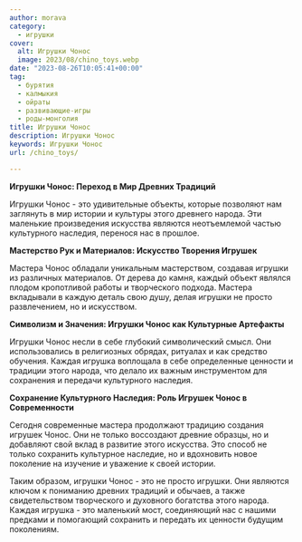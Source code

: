 ```yaml
---
author: morava
category:
  - игрушки
cover:
  alt: Игрушки Чонос
  image: 2023/08/chino_toys.webp
date: "2023-08-26T10:05:41+00:00"
tag:
  - бурятия
  - калмыкия
  - ойраты
  - развивающие-игры
  - роды-монголия
title: Игрушки Чонос
description: Игрушки Чонос
keywords: Игрушки Чонос
url: /chino_toys/

---
```

**Игрушки Чонос: Переход в Мир Древних Традиций**

Игрушки Чонос \- это удивительные объекты, которые позволяют нам заглянуть в мир истории и культуры этого древнего народа. Эти маленькие произведения искусства являются неотъемлемой частью культурного наследия, перенося нас в прошлое.

**Мастерство Рук и Материалов: Искусство Творения Игрушек**

Мастера Чонос обладали уникальным мастерством, создавая игрушки из различных материалов. От дерева до камня, каждый объект являлся плодом кропотливой работы и творческого подхода. Мастера вкладывали в каждую деталь свою душу, делая игрушки не просто развлечением, но и искусством.

**Символизм и Значения: Игрушки Чонос как Культурные Артефакты**

Игрушки Чонос несли в себе глубокий символический смысл. Они использовались в религиозных обрядах, ритуалах и как средство обучения. Каждая игрушка воплощала в себе определенные ценности и традиции этого народа, что делало их важным инструментом для сохранения и передачи культурного наследия.

**Сохранение Культурного Наследия: Роль Игрушек Чонос в Современности**

Сегодня современные мастера продолжают традицию создания игрушек Чонос. Они не только воссоздают древние образцы, но и добавляют свой вклад в развитие этого искусства. Это способ не только сохранить культурное наследие, но и вдохновить новое поколение на изучение и уважение к своей истории.

Таким образом, игрушки Чонос \- это не просто игрушки. Они являются ключом к пониманию древних традиций и обычаев, а также свидетельством творческого и духовного богатства этого народа. Каждая игрушка \- это маленький мост, соединяющий нас с нашими предками и помогающий сохранить и передать их ценности будущим поколениям.
